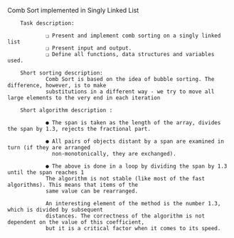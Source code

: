 Comb Sort implemented in Singly Linked List

        Task description:

                ❏ Present and implement comb sorting on a singly linked list
                ❏ Present input and output.
                ❏ Define all functions, data structures and variables used.
    
        Short sorting description:
                Comb Sort is based on the idea of bubble sorting. The difference, however, is to make
                substitutions in a different way - we try to move all large elements to the very end in each iteration
  
        Short algorithm description :

                ● The span is taken as the length of the array, divides the span by 1.3, rejects the fractional part.
    
                ● All pairs of objects distant by a span are examined in turn (if they are arranged
                  non-monotonically, they are exchanged).
    
                ● The above is done in a loop by dividing the span by 1.3 until the span reaches 1
                The algorithm is not stable (like most of the fast algorithms). This means that items of the
                same value can be rearranged.
    
                An interesting element of the method is the number 1.3, which is divided by subsequent
                distances. The correctness of the algorithm is not dependent on the value of this coefficient,
                but it is a critical factor when it comes to its speed.
    
    
